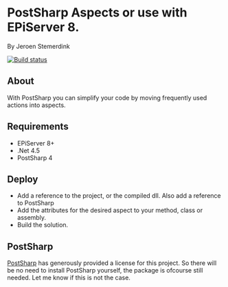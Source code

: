 ﻿# PostSharp Aspects or use with EPiServer 8. 

By Jeroen Stemerdink

[![Build status](https://ci.appveyor.com/api/projects/status/99c8yi19t3t440dt/branch/master?svg=true)](https://ci.appveyor.com/project/jstemerdink/episerver-libraries/branch/master)

## About

With PostSharp you can simplify your code by moving frequently used actions into aspects.

## Requirements

* EPiServer 8+
* .Net 4.5
* PostSharp 4

## Deploy

* Add a reference to the project, or the compiled dll. Also add a reference to PostSharp
* Add the attributes for the desired aspect to your method, class or assembly.
* Build the solution.

## PostSharp

[PostSharp](http://www.postsharp.net/) has generously provided a license for this project. So there will be no need to install PostSharp yourself, the package is ofcourse still needed.
Let me know if this is not the case.
